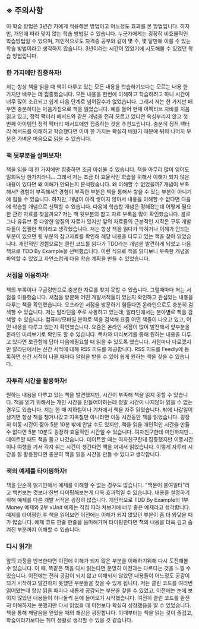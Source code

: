 ## ※ 주의사항
이 학습 방법은 3년간 저에게 적용해본 방법이고 어느정도 효과를 본 방법입니다. 하지만, 개인에 따라 맞지 않는 학습 방법일 수 있습니다. 누군가에게는 굉장히 비효율적인 학습방법일 수 있으며, 개인적으로도 자격증 공부와 같이 몇 주, 몇 달만에 이룰 수 있는 학습 방법이라고 생각하지 않습니다. 3년이라는 시간이 있었기에 시도해볼 수 있었던 학습 방법입니다.

### 한 가지에만 집중하자!
저는 항상 책을 읽을 때 책이 다루고 있는 모든 내용을 학습하기보다는 모르는 내용 한 가지만 배우는 데 집중했습니다. 모든 내용을 한번에 이해하고 학습하려고 하니 시간이 너무 많이 소요되고 쉽게 다음 단계로 넘어갈수가 없었습니다. 그래서 저는 한 가지만 배우면 충분하다는 마음가짐으로 책을 읽었습니다. 예를 들어 현재 이펙티브 자바를 처음 읽고 있고, 정적 팩터리 메서드와 같은 개념을 전혀 모르고 있다면 욕심부리지 않고 첫 번째 아이템인 정적 팩터리 메서드에만 집중하는 것을 추천드립니다. 충분히 정적 팩터리 메서드를 이해하고 학습했다면 이미 한 가지는 확실히 배웠기 때문에 뒤의 나머지 부분은 가벼운 마음으로 읽을 수 있습니다.

### 책 뒷부분을 살펴보자!
책을 읽을 때 한 가지에만 집중하면 조금 아쉬울 수 있습니다. 책을 아무리 많이 읽어도 일회독당 한가지라니... 그래서 저는 조금 더 효율적인 학습을 위해서 이해가 되지 않은 내용이 있다면 왜 이해가 안되는지 분석했습니다. 왜 이해할 수 없었을까? 개념이 부족해서? 경험이 부족해서? 경험이 부족한 부분은 책을 통해서 쌓을 수 있는 부분이 아니기에 힘들 수 있습니다. 하지만, 개념이 아직 쌓이지 않아서 내용을 이해할 수 없다면 다음에 학습할 개념으로 선택할 수 있습니다. 다음에 학습할 개념은 정해졌는데 어떻게 필요한 관련 자료를 찾을까요? 저는 책 뒷부분의 참고 자료 부록을 많이 확인했습니다. 블로그나 유튜브 등 다양한 양질의 자료가 있지만 앞의 자료들의 근본적인 시작은 구루 개발자들이 집필한 책이라고 생각했습니다. 저는 항상 책을 읽다가 막히거나 이해가 안되는 부분이 있으면 뒷 부분의 참고자료를 확인해 해당 내용을 다루고 있는 책을 찾아 읽었습니다. 개인적인 경험으로는 클린 코드를 읽다가 TDD라는 개념을 발견하게 되었고 다음 책으로 TDD By Example을 선택했습니다. 이런 식으로 책을 읽다보니 부족한 개념을 파악할 수 있었고 자연스럽게 다음 학습 계획을 만들 수 있었습니다.

### 서점을 이용하자!
책의 부록이나 구글링만으로 충분한 자료를 찾지 못할 수 있습니다. 그럴때마다 저는 서점을 이용했습니다. 서점을 방문해 어떤 개발서적들이 있는지 확인하고 관심있는 내용을 다루는 책을 확인했습니다. 오프라인 서점을 방문하기 힘들다면 온라인으로도 충분히 검색할 수 있습니다. 저는 알라딘을 주로 사용하고 있는데, 알라딘에서는 분야별로 책을 검색할 수 있습니다. 컴퓨터/모바일 분야로 책을 검색해 요즘 어떤 책들이 나오고 있고, 어떤 내용을 다루고 있는지 확인했습니다. 요즘은 온라인 서점이 많이 발전해서 앞부분을 온라인 미리보기로 확인도 할 수 있습니다. 목차와 미리보기를 통해 원하는 내용을 다루고 있다면 보관함에 담아 다음에필요할 때 읽을 수 있도록 했습니다. 서점마다 다르겠지만 알라딘에서는 신간 서적에 대해 RSS 피드를 제공합니다. RSS 피드를 Feedly에 등록하면 신간 서적이 나올 때마다 알림을 받을 수 있어 쉽게 원하는 책을 찾을 수 있습니다.

### 자투리 시간을 활용하자!
원하는 내용을 다루고 있는 책을 발견했지만, 시간이 부족해 책을 읽지 못할 수 있습니다. 책을 읽기 위해서는 개인 시간을 만들어야하는데 정말 시간이 나지않아 읽을 수 없는 경우도 있습니다. 저는 한 때 지하철이나 기차에서 책을 자주 읽었습니다. 밖에 나갈일이 생기면 항상 책을 챙겨나갔고 지옥철만 아니라면 이동 시간동안 책을 읽었습니다. 굉장히 이동 시간이 짧아 5분 10분 밖에 안날 수도 있지만, 책을 읽을 개인적인 시간을 만들 수 없다면 5분 10분도 굉장히 효율적인 시간일 수 있습니다. 여자친구한테 미안하지만... 데이트할 때도 책을 들고 나갔습니다. 데이트할 때는 여자친구한테 집중했지만 이동시간이나 여행을 가서 각자 쉬는 시간이 생긴다면 책을 꺼내서 읽었습니다. 이렇게 자투리 시간을 잘 활용한다면 충분히 책을 읽을 시간을 만들 수 있다고 생각합니다.

### 책의 예제를 타이핑하자!
책을 단순히 읽기만해서 예제를 이해할 수 없는 경우도 많습니다. "백문이 불여일타"라고 백번보는 것보다 한번 타이핑해보는게 더욱 효과적일 수 있습니다. 내용을 설명하기 위해 예제를 다룬 개발 서적은 굉장히 많습니다. 개인적으로 TDD By Example의 1부 Money 예제와 2부 xUnit 예제는 직접 따라 쳐보기에 너무 좋은 예제라고 생각합니다. 예제를 타이핑한 후 책을 읽어보면 이전에는 이해가 되지 않았던 부분이 좀 더 와닿을 때가 많습니다. 예제 코드 한줄 한줄을 음미해가며 타이핑한다면 책의 내용을 더욱 깊고 숨겨진 부분까지 이해할 수 있습니다.

### 다시 읽기!
앞의 과정을 반복한다면 이전에 이해가 되지 않은 부분을 이해하기위해 다시 도전해볼 수 있습니다. 이 때, 똑같은 책을 다시 읽는다면 분명히 이전과는 다르다는 것을 느낄 수 있습니다. 이전에는 전혀 공감이 되지 않고 이해되지 않았던 내용들이 어느정도 공감이 되기 시작하고 발견하지 못했던 부분들을 찾을 수 있게 됩니다. 저는 클린 코드를 여러번 읽어봤는데 항상 읽을 때마다 새롭게 공감되는 부분을 찾을 수 있었고, 이전에는 눈에 보이지 않았던 내용들이 하나둘씩 눈에 들어오기 시작했습니다. 여전히 클린 코드를 완전히 이해하지는 못했지만 다시 읽었을 때 이전보다 확실히 성장했음을 알 수 있었습니다. 책을 통해 깨달음을 얻었을 때의 쾌감은 굉장합니다. 이때부터는 책을 읽는 것이 즐겁고, 학습이라기보다는 취미 생활로 생각할 수 있을 것 같습니다.

